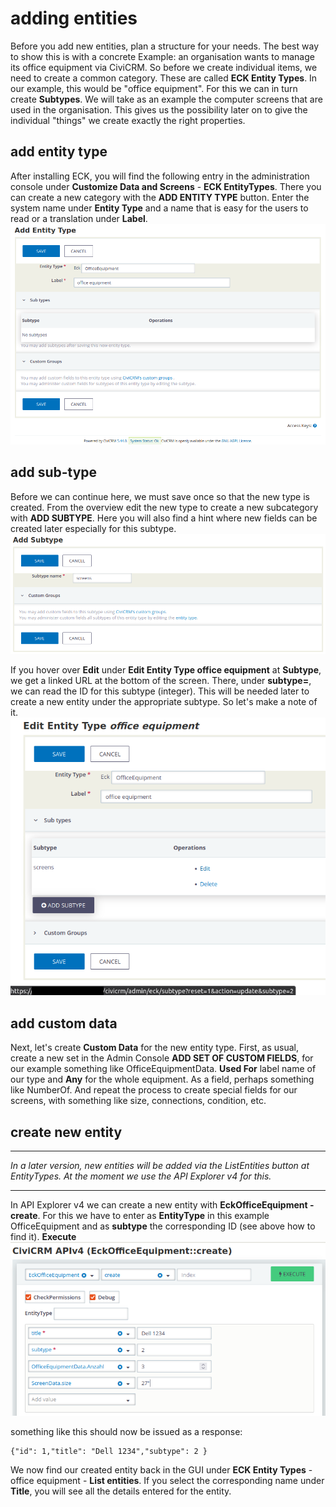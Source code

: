 # adding entities
Before you add new entities, plan a structure for your needs. The best way to show this is with a concrete
Example: an organisation wants to manage its office equipment via CiviCRM. So before we create individual items, we need to
create a common category. These are called **ECK Entity Types**. In our example, this would be "office equipment".
For this we can in turn create **Subtypes**. We will take as an example the computer screens that are used in the organisation.
This gives us the possibility later on to give the individual "things" we create exactly the right properties.
## add entity type
After installing ECK, you will find the following entry in the administration console under **Customize Data and Screens** -
**ECK EntityTypes**. There you can create a new category with the **ADD ENTITY TYPE** button. 
Enter the system name under **Entity Type** and a name that is easy for the users to read or a translation under **Label**.
![add entity type in GUI](img/add-entity-type-01.png "add entity type in GUI")

## add sub-type
Before we can continue here, we must save once so that the new type is created. From the overview
edit the new type to create a new subcategory with **ADD SUBTYPE**. Here you will also find a hint
where new fields can be created later especially for this subtype.
![add entity sub-type via GUI](img/subtypes.png "add entity sub-type via GUI")

If you hover over **Edit** under **Edit Entity Type office equipment** at **Subtype**, 
we get a linked URL at the bottom of the screen. There, under **subtype=**, we can read the ID for this subtype (integer).
This will be needed later to create a new entity under the appropriate subtype. So let's make a note of it.
![show subtype id](img/show-subtype-id.png "show subtype id")

## add custom data
Next, let's create **Custom Data** for the new entity type. First, as usual, create a new set in the Admin Console
**ADD SET OF CUSTOM FIELDS**, for our example something like OfficeEquipmentData. **Used For** label name of our
type and **Any** for the whole equipment. As a field, perhaps something like NumberOf. And repeat the process
to create special fields for our screens, with something like size, connections, condition, etc.
## create new entity
***
_In a later version, new entities will be added via the ListEntities button at EntityTypes.
At the moment we use the API Explorer v4 for this._
***
In API Explorer v4 we can create a new entity with **EckOfficeEquipment - create**. For this we have to enter as
**EntityType** in this example OfficeEquipment and as **subtype** the corresponding ID (see above how to find it). **Execute**
![create new entity](img/createNewEntityApiv4.png "create new entity")

something like this should now be issued as a response:

    {"id": 1,"title": "Dell 1234","subtype": 2 }

We now find our created entity back in the GUI under **ECK Entity Types** - office equipment - **List entities**.
If you select the corresponding name under **Title**, you will see all the details entered for the entity.